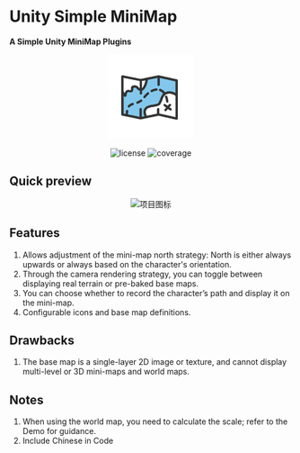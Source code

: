 # Unity Simple MiniMap

**A Simple Unity MiniMap Plugins**

<p align="center">
  <img src="./images/icon.png" alt="项目图标" width="150"/>
</p>

<div align="center">
  <img src="https://img.shields.io/github/license/AmagiSakuya/Leica-Like-Watermark-Generator-Windows" alt="license">
  <img src="https://img.shields.io/badge/Twitter-@昨夜丶-1DA1F2?logo=twitter" alt="coverage">
</div>

## Quick preview
<p align="center">
  <img src="./images/1.gif" alt="项目图标"/>
</p>

## Features
1. Allows adjustment of the mini-map north strategy: North is either always upwards or always based on the character's orientation.
2. Through the camera rendering strategy, you can toggle between displaying real terrain or pre-baked base maps.
3. You can choose whether to record the character’s path and display it on the mini-map.
4. Configurable icons and base map definitions.

## Drawbacks
1. The base map is a single-layer 2D image or texture, and cannot display multi-level or 3D mini-maps and world maps.

## Notes
1. When using the world map, you need to calculate the scale; refer to the Demo for guidance.
2. Include Chinese in Code